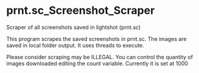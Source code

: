 # prnt.sc_Screenshot_Scraper
Scraper of all screenshots saved in lightshot (prnt.sc)

This program scrapes the saved screenshots in prnt.sc. The images are saved in local folder output. It uses threads to execute.

Please consider scraping may be ILLEGAL. You can control the quantity of images downloaded editing the count variable. Currently it is set at 1000
